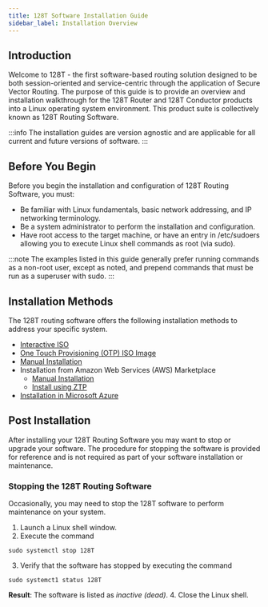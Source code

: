 ```yaml
---
title: 128T Software Installation Guide
sidebar_label: Installation Overview
---
```

## Introduction
Welcome to 128T - the first software-based routing solution designed to be both session-oriented and service-centric through the application of Secure Vector Routing. The purpose of this guide is to provide an overview and installation walkthrough for the 128T Router and 128T Conductor products into a Linux operating system environment. This product suite is collectively known as 128T Routing Software.

:::info
The installation guides are version agnostic and are applicable for all current and future versions of software.
:::

## Before You Begin
Before you begin the installation and configuration of 128T Routing Software, you must:
- Be familiar with Linux fundamentals, basic network addressing, and IP networking terminology. 
- Be a system administrator to perform the installation and configuration.
- Have root access to the target machine, or have an entry in /etc/sudoers allowing you to execute Linux shell commands as root (via sudo).

:::note
The examples listed in this guide generally prefer running commands as a non-root user, except as noted, and prepend commands that must be run as a superuser with sudo.
:::

## Installation Methods
The 128T routing software offers the following installation methods to address your specific system. 
 - [Interactive ISO](intro_installation_bootable_media.md)
 - [One Touch Provisioning (OTP) ISO Image](intro_installation_otp_iso.mdx)
 - [Manual Installation](intro_installation_installer.md)
 - Installation from Amazon Web Services (AWS) Marketplace
 	- [Manual Installation](intro_installation_quickstart_aws.md)
 	- [Install using ZTP](intro_ztp.md)
 - [Installation in Microsoft Azure](intro_installation_azure.md)	

## Post Installation

After installing your 128T Routing Software you may want to stop or upgrade your software. The procedure for stopping the software is provided for reference and is not required as part of your software installation or maintenance.

### Stopping the 128T Routing Software
Occasionally, you may need to stop the 128T software to perform maintenance on your system.

1. Launch a Linux shell window.
2. Execute the command
  ```
sudo systemctl stop 128T
  ```
3. Verify that the software has stopped by executing the command
  ```
sudo systemct1 status 128T
  ```
**Result**: The software is listed as _inactive (dead)_.
4. Close the Linux shell.
